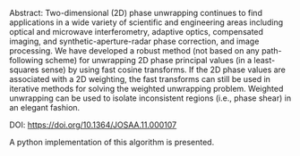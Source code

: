 Abstract:
Two-dimensional (2D) phase unwrapping continues to find applications in a wide variety of scientific and engineering areas including optical and microwave interferometry, adaptive optics, compensated imaging, and synthetic-aperture-radar phase correction, and image processing. We have developed a robust method (not based on any path-following scheme) for unwrapping 2D phase principal values (in a least-squares sense) by using fast cosine transforms. If the 2D phase values are associated with a 2D weighting, the fast transforms can still be used in iterative methods for solving the weighted unwrapping problem. Weighted unwrapping can be used to isolate inconsistent regions (i.e., phase shear) in an elegant fashion.

DOI: https://doi.org/10.1364/JOSAA.11.000107

A python implementation of this algorithm is presented. 
